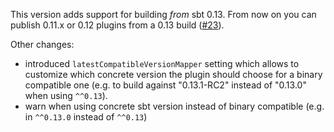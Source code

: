 This version adds support for building _from_ sbt 0.13. From now on you can publish 0.11.x or 0.12
plugins from a 0.13 build ([#23][]).

Other changes:

  * introduced `latestCompatibleVersionMapper` setting which allows to customize which concrete version the
    plugin should choose for a binary compatible one (e.g. to build against "0.13.1-RC2" instead of "0.13.0" when using
    `^^0.13`).
  * warn when using concrete sbt version instead of binary compatible (e.g. in `^^0.13.0` instead of `^^0.13`)

[#23]: https://github.com/jrudolph/sbt-cross-building/issues/23
